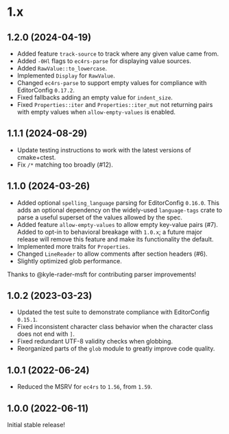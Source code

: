 # 1.x

## 1.2.0 (2024-04-19)

- Added feature `track-source` to track where any given value came from.
- Added `-0Hl` flags to `ec4rs-parse` for displaying value sources.
- Added `RawValue::to_lowercase`.
- Implemented `Display` for `RawValue`.
- Changed `ec4rs-parse` to support empty values for compliance with
EditorConfig `0.17.2`.
- Fixed fallbacks adding an empty value for `indent_size`.
- Fixed `Properties::iter` and `Properties::iter_mut` not returning
pairs with empty values when `allow-empty-values` is enabled.

## 1.1.1 (2024-08-29)

- Update testing instructions to work with the latest versions of cmake+ctest.
- Fix `/*` matching too broadly (#12).

## 1.1.0 (2024-03-26)

- Added optional `spelling_language` parsing for EditorConfig `0.16.0`.
This adds an optional dependency on the widely-used `language-tags` crate
to parse a useful superset of the values allowed by the spec.
- Added feature `allow-empty-values` to allow empty key-value pairs (#7).
Added to opt-in to behavioral breakage with `1.0.x`; a future major release
will remove this feature and make its functionality the default.
- Implemented more traits for `Properties`.
- Changed `LineReader` to allow comments after section headers (#6).
- Slightly optimized glob performance.

Thanks to @kyle-rader-msft for contributing parser improvements!

## 1.0.2 (2023-03-23)

- Updated the test suite to demonstrate compliance with EditorConfig `0.15.1`.
- Fixed inconsistent character class behavior when
the character class does not end with `]`.
- Fixed redundant UTF-8 validity checks when globbing.
- Reorganized parts of the `glob` module to greatly improve code quality.

## 1.0.1 (2022-06-24)

- Reduced the MSRV for `ec4rs` to `1.56`, from `1.59`.

## 1.0.0 (2022-06-11)

Initial stable release!
